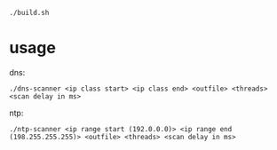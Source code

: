 
```
./build.sh
```


# usage 
dns:
```
./dns-scanner <ip class start> <ip class end> <outfile> <threads> <scan delay in ms>
```  
ntp:
```
./ntp-scanner <ip range start (192.0.0.0)> <ip range end (198.255.255.255)> <outfile> <threads> <scan delay in ms>
```
